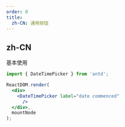 ```yaml
---
order: 0
title:
  zh-CN: 通用按钮
---
```


## zh-CN

基本使用

````jsx
import { DateTimePicker } from 'antd';

ReactDOM.render(
  <div>
    <DateTimePicker label="date commenced"
      />
  </div>,
  mountNode
);
````
